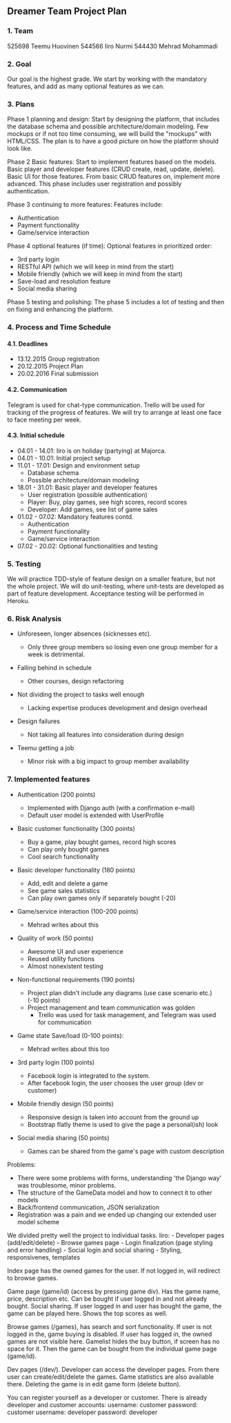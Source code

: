 Dreamer Team Project Plan
-----------------------

### 1. Team

525698 Teemu Huovinen
544566 Iiro Nurmi
544430 Mehrad Mohammadi


### 2. Goal

Our goal is the highest grade. We start by working with the mandatory features, and add as many optional features as we can.

### 3. Plans
Phase 1 planning and design:
Start by designing the platform, that includes the database schema and possible architecture/domain modeling.
Few mockups or if not too time consuming, we will build the "mockups" with HTML/CSS. The plan is to have a good picture on how the platform should look like.

Phase 2 Basic features:
Start to implement features based on the models. Basic player and developer features (CRUD create, read, update, delete).
Basic UI for those features.
From basic CRUD features on, implement more advanced.
This phase includes user registration and possibly authentication.

Phase 3 continuing to more features:
Features include:
* Authentication
* Payment functionality
* Game/service interaction

Phase 4 optional features (if time):
Optional features in prioritized order:

* 3rd party login
* RESTful API (which we will keep in mind from the start)
* Mobile friendly (which we will keep in mind from the start)
* Save-load and resolution feature
* Social media sharing

Phase 5 testing and polishing:
The phase 5 includes a lot of testing and then on fixing and enhancing the platform.



### 4. Process and Time Schedule

#### 4.1. Deadlines

* 13.12.2015   Group registration
* 20.12.2015   Project Plan
* 20.02.2016   Final submission


#### 4.2. Communication

Telegram is used for chat-type communication. Trello will be used for tracking of the progress of features.
We will try to arrange at least one face to face meeting per week.

#### 4.3. Initial schedule

* 04.01 - 14.01: Iiro is on holiday (partying) at Majorca.
* 04.01 - 10.01: Initial project setup
* 11.01 - 17.01: Design and environment setup
    * Database schema
    * Possible architecture/domain modeling
* 18.01 - 31.01: Basic player and developer features
    * User registration (possible authentication)
    * Player: Buy, play games, see high scores, record scores
    * Developer: Add games, see list of game sales
* 01.02 - 07.02: Mandatory features contd.
    * Authentication
    * Payment functionality
    * Game/service interaction
* 07.02 - 20.02: Optional functionalities and testing

### 5. Testing

We will practice TDD-style of feature design on a smaller feature, but not the whole project.
We will do unit-testing, where unit-tests are developed as part of feature development.
Acceptance testing will be performed in Heroku.

### 6. Risk Analysis

* Unforeseen, longer absences (sicknesses etc).
    * Only three group members so losing even one group member for a week is detrimental.

* Falling behind in schedule
    * Other courses, design refactoring

* Not dividing the project to tasks well enough
    * Lacking expertise produces development and design overhead

* Design failures
    * Not taking all features into consideration during design

* Teemu getting a job
    * Minor risk with a big impact to group member availability

### 7. Implemented features

<!-- What features you implemented and how much points you would like to give to yourself from those? -->


* Authentication (200 points)
    * Implemented with Django auth (with a confirmation e-mail)
    * Default user model is extended with UserProfile

* Basic customer functionality (300 points)
    * Buy a game, play bought games, record high scores
    * Can play only bought games
    * Cool search functionality

* Basic developer functionality (180 points)
    * Add, edit and delete a game
    * See game sales statistics
    * Can play own games only if separately bought (-20)

* Game/service interaction (100-200 points)
    * Mehrad writes about this

* Quality of work (50 points)
    * Awesome UI and user experience
    * Reused utility functions
    * Almost nonexistent testing

* Non-functional requirements (190 points)
    * Project plan didn't include any diagrams (use case scenario etc.) (-10 points)
    * Project management and team communication was golden
        * Trello was used for task management, and Telegram was used for communication

* Game state Save/load (0-100 points):
    * Mehrad writes about this too

* 3rd party login (100 points)
    * Facebook login is integrated to the system.
    * After facebook login, the user chooses the user group (dev or customer)

* Mobile friendly design (50 points)
    * Responsive design is taken into account from the ground up
    * Bootstrap flatly theme is used to give the page a personal(ish) look

* Social media sharing (50 points)
    * Games can be shared from the game's page with custom description

<!-- Where do you feel that you were successful and where you had most problems.
Give sufficient details, this will influence the non-functional points awarded. -->

Problems:
* There were some problems with forms, understanding 'the Django way' was troublesome, minor problems.
* The structure of the GameData model and how to connect it to other models
* Back/frontend communication, JSON serialization
* Registration was a pain and we ended up changing our extended user model scheme

<!-- How did you divide the work between the team members - who did what? -->
We divided pretty well the project to individual tasks.
Iiro: 
    - Developer pages (add/edit/delete)
    - Browse games page
    - Login finalization (page styling and error handling)
    - Social login and social sharing
    - Styling, responsivenes, templates

<!-- Instructions how to use your application and link to Heroku where it is deployed. -->

Index page has the owned games for the user. If not logged in, will redirect to browse games. 

Game page (game/id) (access by pressing game div). Has the game name, price, description etc. Can be bought if user logged in and not already bought. Social sharing.
If user logged in and user has bought the game, the game can be played here. Shows the top scores as well.

Browse games (/games), has search and sort functionality. If user is not logged in the, game buying is disabled. If user has logged in, the owned games are not visible here. Gamelist hides the buy button, if screen has no space for it. Then the game can be bought from the individual game page (game/id).

Dev pages (/dev/). Developer can access the developer pages. From there user can create/edit/delete the games. Game statistics are also available there. 
Deleting the game is in edit game form (delete button).

<!-- If a specific account/password (e.g. game developer) is required to try out and test some aspects of the work, please provide the details. -->
You can register yourself as a developer or customer. There is already developer and customer accounts:
    username: customer
    password: customer
    username: developer
    password: developer

